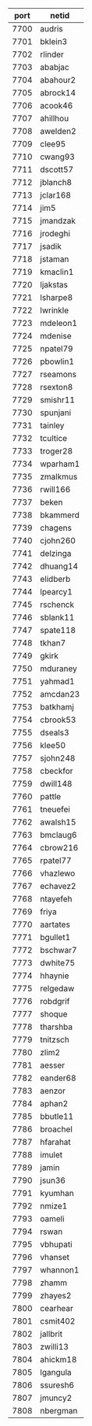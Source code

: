 |port|netid|
|----|------|
|7700|audris|
|7701|bklein3|
|7702|rlinder|
|7703|ababjac|
|7704|abahour2|
|7705|abrock14|
|7706|acook46|
|7707|ahillhou|
|7708|awelden2|
|7709|clee95|
|7710|cwang93|
|7711|dscott57|
|7712|jblanch8|
|7713|jclar168|
|7714|jim5|
|7715|jmandzak|
|7716|jrodeghi|
|7717|jsadik|
|7718|jstaman|
|7719|kmaclin1|
|7720|ljakstas|
|7721|lsharpe8|
|7722|lwrinkle|
|7723|mdeleon1|
|7724|mdenise|
|7725|npatel79|
|7726|pbowlin1|
|7727|rseamons|
|7728|rsexton8|
|7729|smishr11|
|7730|spunjani|
|7731|tainley|
|7732|tcultice|
|7733|troger28|
|7734|wparham1|
|7735|zmalkmus|
|7736|rwill166|
|7737|beken|
|7738|bkammerd|
|7739|chagens|
|7740|cjohn260|
|7741|delzinga|
|7742|dhuang14|
|7743|elidberb|
|7744|lpearcy1|
|7745|rschenck|
|7746|sblank11|
|7747|spate118|
|7748|tkhan7|
|7749|gkirk|
|7750|mduraney|
|7751|yahmad1|
|7752|amcdan23|
|7753|batkhamj|
|7754|cbrook53|
|7755|dseals3|
|7756|klee50|
|7757|sjohn248|
|7758|cbeckfor|
|7759|dwill148|
|7760|pattle|
|7761|tneuefei|
|7762|awalsh15|
|7763|bmclaug6|
|7764|cbrow216|
|7765|rpatel77|
|7766|vhazlewo|
|7767|echavez2|
|7768|ntayefeh|
|7769|friya|
|7770|aartates|
|7771|bgullet1|
|7772|bschwar7|
|7773|dwhite75|
|7774|hhaynie|
|7775|relgedaw|
|7776|robdgrif|
|7777|shoque|
|7778|tharshba|
|7779|tnitzsch|
|7780|zlim2|
|7781|aesser|
|7782|eander68|
|7783|aenzor|
|7784|aphan2|
|7785|bbutle11|
|7786|broachel|
|7787|hfarahat|
|7788|imulet|
|7789|jamin|
|7790|jsun36|
|7791|kyumhan|
|7792|nmize1|
|7793|oameli|
|7794|rswan|
|7795|vbhupati|
|7796|vhanset|
|7797|whannon1|
|7798|zhamm|
|7799|zhayes2|
|7800|cearhear|
|7801|csmit402|
|7802|jallbrit|
|7803|zwilli13|
|7804|ahickm18|
|7805|lgangula|
|7806|ssuresh6|
|7807|jmuncy2|
|7808|nbergman|

